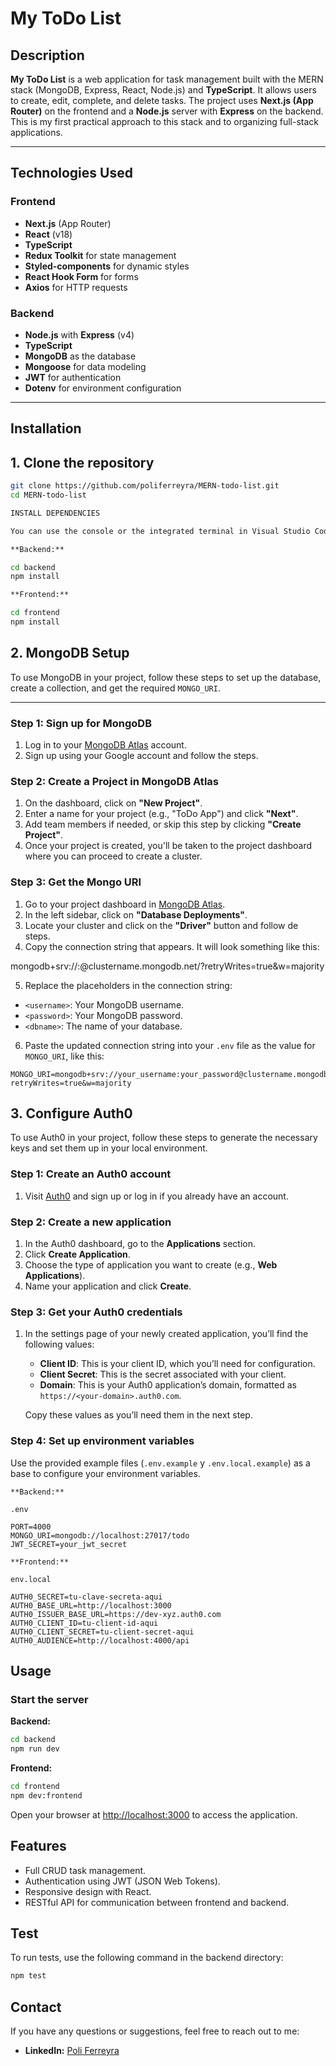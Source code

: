 # My ToDo List

## Description

**My ToDo List** is a web application for task management built with the MERN stack (MongoDB, Express, React, Node.js) and **TypeScript**. It allows users to create, edit, complete, and delete tasks. The project uses **Next.js (App Router)** on the frontend and a **Node.js** server with **Express** on the backend. This is my first practical approach to this stack and to organizing full-stack applications.

---

## Technologies Used

### Frontend

- **Next.js** (App Router)
- **React** (v18)
- **TypeScript**
- **Redux Toolkit** for state management
- **Styled-components** for dynamic styles
- **React Hook Form** for forms
- **Axios** for HTTP requests

### Backend

- **Node.js** with **Express** (v4)
- **TypeScript**
- **MongoDB** as the database
- **Mongoose** for data modeling
- **JWT** for authentication
- **Dotenv** for environment configuration

---

## Installation

## 1. Clone the repository

```bash
git clone https://github.com/poliferreyra/MERN-todo-list.git
cd MERN-todo-list

INSTALL DEPENDENCIES

You can use the console or the integrated terminal in Visual Studio Code (VSC).

**Backend:**

cd backend
npm install

**Frontend:**

cd frontend
npm install
```

## 2. MongoDB Setup

To use MongoDB in your project, follow these steps to set up the database, create a collection, and get the required `MONGO_URI`.

---

### Step 1: Sign up for MongoDB

1. Log in to your [MongoDB Atlas](https://www.mongodb.com/es) account.
2. Sign up using your Google account and follow the steps.

### Step 2: Create a Project in MongoDB Atlas

1. On the dashboard, click on **"New Project"**.
2. Enter a name for your project (e.g., "ToDo App") and click **"Next"**.
3. Add team members if needed, or skip this step by clicking **"Create Project"**.
4. Once your project is created, you'll be taken to the project dashboard where you can proceed to create a cluster.

### Step 3: Get the Mongo URI

1. Go to your project dashboard in [MongoDB Atlas](https://www.mongodb.com/).
2. In the left sidebar, click on **"Database Deployments"**.
3. Locate your cluster and click on the **"Driver"** button and follow de steps.
4. Copy the connection string that appears. It will look something like this:

mongodb+srv://<username>:<password>@clustername.mongodb.net/<dbname>?retryWrites=true&w=majority

5. Replace the placeholders in the connection string:
- `<username>`: Your MongoDB username.
- `<password>`: Your MongoDB password.
- `<dbname>`: The name of your database.

6. Paste the updated connection string into your `.env` file as the value for `MONGO_URI`, like this:

```env
MONGO_URI=mongodb+srv://your_username:your_password@clustername.mongodb.net/your_database?retryWrites=true&w=majority
```

## 3. Configure Auth0

To use Auth0 in your project, follow these steps to generate the necessary keys and set them up in your local environment.

### Step 1: Create an Auth0 account

1. Visit  [Auth0](https://auth0.com/) and sign up or log in if you already have an account.

### Step 2: Create a new application

1. In the Auth0 dashboard, go to the **Applications** section.
2. Click **Create Application**.
3. Choose the type of application you want to create (e.g., **Web Applications**).
4. Name your application and click **Create**.

### Step 3: Get your Auth0 credentials

1. In the settings page of your newly created application, you’ll find the following values:
   - **Client ID**: This is your client ID, which you’ll need for configuration.
   - **Client Secret**: This is the secret associated with your client.
   - **Domain**: This is your Auth0 application’s domain, formatted as `https://<your-domain>.auth0.com`.
   
   Copy these values as you’ll need them in the next step.

### Step 4: Set up environment variables

Use the provided example files (`.env.example` y `.env.local.example`) as a base to configure your environment variables.

```
**Backend:**

.env

PORT=4000
MONGO_URI=mongodb://localhost:27017/todo
JWT_SECRET=your_jwt_secret

**Frontend:**

env.local

AUTH0_SECRET=tu-clave-secreta-aqui
AUTH0_BASE_URL=http://localhost:3000
AUTH0_ISSUER_BASE_URL=https://dev-xyz.auth0.com
AUTH0_CLIENT_ID=tu-client-id-aqui
AUTH0_CLIENT_SECRET=tu-client-secret-aqui
AUTH0_AUDIENCE=http://localhost:4000/api
```

## Usage

### Start the server

**Backend:**

```bash
cd backend
npm run dev
```

**Frontend:**

```bash
cd frontend
npm dev:frontend
```

Open your browser at  [http://localhost:3000](http://localhost:3000) to access the application.

## Features

- Full CRUD task management.
- Authentication using JWT (JSON Web Tokens).
- Responsive design with React.
- RESTful API for communication between frontend and backend.

## Test

To run tests, use the following command in the backend directory:

```bash
npm test
```

## Contact

If you have any questions or suggestions, feel free to reach out to me:

- **LinkedIn:** [Poli Ferreyra](https://linkedin.com/in/poliferreyra)

